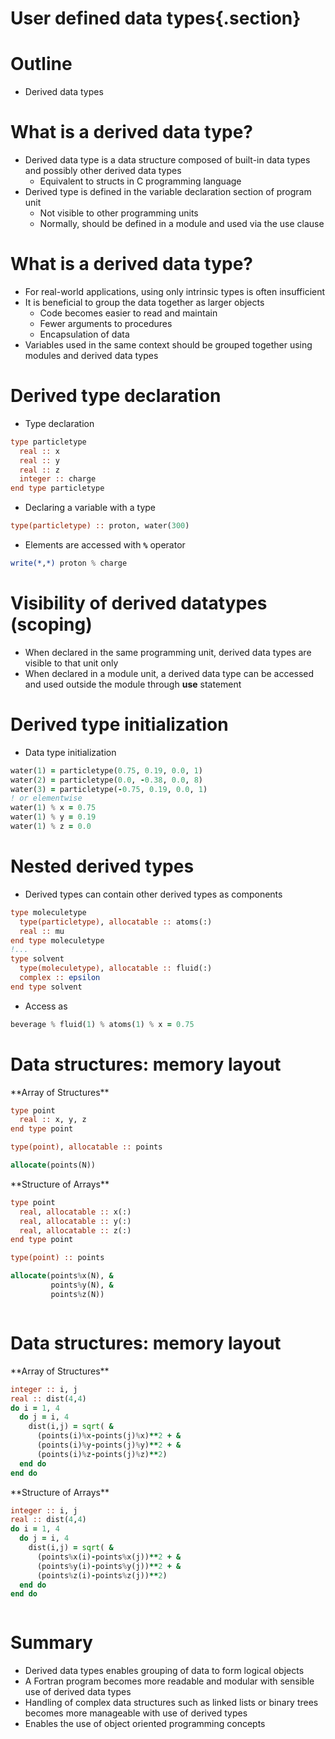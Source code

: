 
# User defined data types{.section}

# Outline

- Derived data types

# What is a derived data type?

- Derived data type is a data structure composed of built-in data
  types and possibly other derived data types
    - Equivalent to structs in C programming language
- Derived type is defined in the variable declaration section of
  program unit
    - Not visible to other programming units
    - Normally, should be defined in a module and used via the use
      clause

# What is a derived data type?

- For real-world applications, using only intrinsic types is often
  insufficient
- It is beneficial to group the data together as larger objects
    - Code becomes easier to read and maintain
    - Fewer arguments to procedures
    - Encapsulation of data
- Variables used in the same context should be grouped together using
  modules and derived data types

# Derived type declaration

- Type declaration 

``` fortran
type particletype
  real :: x 
  real :: y
  real :: z
  integer :: charge 
end type particletype
```

- Declaring a variable with a type 

``` fortran
type(particletype) :: proton, water(300)
```

- Elements are accessed with **`%`** operator 

``` fortran
write(*,*) proton % charge
```

# Visibility of derived datatypes (scoping)

- When declared in the same programming unit, derived data types are
  visible to that unit only
- When declared in a module unit, a derived data type can be accessed
  and used outside the module through **use** statement
<!--
- Visibility can be controlled in more detailed level using
  **private** attribute
    - For example, it is possible to limit the access to part of the
      fields only to the module procedures in the same module where
      the type is defined -->

# Derived type initialization

- Data type initialization 

``` fortran
water(1) = particletype(0.75, 0.19, 0.0, 1)
water(2) = particletype(0.0, -0.38, 0.0, 8) 
water(3) = particletype(-0.75, 0.19, 0.0, 1) 
! or elementwise
water(1) % x = 0.75 
water(1) % y = 0.19 
water(1) % z = 0.0
```

# Nested derived types

- Derived types can contain other derived types as components 

``` fortran
type moleculetype 
  type(particletype), allocatable :: atoms(:) 
  real :: mu
end type moleculetype 
!... 
type solvent 
  type(moleculetype), allocatable :: fluid(:)
  complex :: epsilon 
end type solvent
```

- Access as 

``` fortran
beverage % fluid(1) % atoms(1) % x = 0.75
```

# Data structures: memory layout

<div class="column">
**Array of Structures**

``` fortran
type point 
  real :: x, y, z
end type point

type(point), allocatable :: points

allocate(points(N))
```
</div>
<div class="column">
**Structure of Arrays**

``` fortran
type point 
  real, allocatable :: x(:) 
  real, allocatable :: y(:) 
  real, allocatable :: z(:)
end type point

type(point) :: points

allocate(points%x(N), & 
         points%y(N), & 
         points%z(N))
```

</div>

# Data structures: memory layout

<div class="column">
**Array of Structures**

``` fortran
integer :: i, j
real :: dist(4,4)
do i = 1, 4
  do j = i, 4 
    dist(i,j) = sqrt( & 
      (points(i)%x-points(j)%x)**2 + &
      (points(i)%y-points(j)%y)**2 + &
      (points(i)%z-points(j)%z)**2)
  end do
end do
```
<!--
<center>

![](img/fortran_mem_layout_scattered.svg){.center width=70%}

</center>
-->
</div>
<div class="column">
**Structure of Arrays**

``` fortran
integer :: i, j
real :: dist(4,4)
do i = 1, 4
  do j = i, 4 
    dist(i,j) = sqrt( & 
      (points%x(i)-points%x(j))**2 + &
      (points%y(i)-points%y(j))**2 + &
      (points%z(i)-points%z(j))**2)
  end do
end do
```
<!--
<center>

![](img/fortran_mem_layout_contiguous.svg){.center width=70%}

</center>
-->
</div>

# Summary

- Derived data types enables grouping of data to form logical objects
- A Fortran program becomes more readable and modular with sensible
  use of derived data types
- Handling of complex data structures such as linked lists or binary
  trees becomes more manageable with use of derived types
- Enables the use of object oriented programming concepts

<!--  LocalWords:  Fortran Fortran multi iso fortran env structs
 -->
